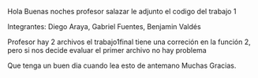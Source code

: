 Hola Buenas noches profesor salazar le adjunto el codigo del trabajo 1

Integrantes: Diego Araya, Gabriel Fuentes, Benjamin Valdés

Profesor hay 2 archivos el trabajo1final tiene una correción en la función 2, pero si nos decide evaluar el primer archivo no hay problema

Que tenga un buen dia cuando lea esto de antemano Muchas Gracias.
